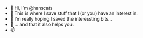 - 👋 Hi, I’m @hanscats
- 👀 This is where I save stuff that I (or you) have an interest in.
- 🌱 I’m really hoping I saved the interessting bits...
- 💞️  ... and that it also helps you.
- 📫 

<!---
hanscats/hanscats is a ✨ special ✨ repository because its `README.md` (this file) appears on your GitHub profile.
You can click the Preview link to take a look at your changes.
--->
